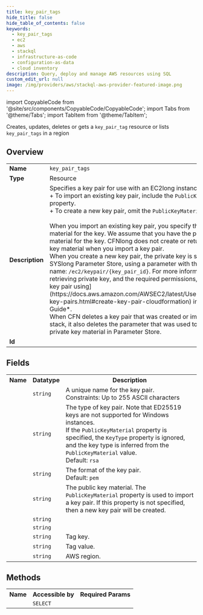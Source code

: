 ```yaml
---
title: key_pair_tags
hide_title: false
hide_table_of_contents: false
keywords:
  - key_pair_tags
  - ec2
  - aws
  - stackql
  - infrastructure-as-code
  - configuration-as-data
  - cloud inventory
description: Query, deploy and manage AWS resources using SQL
custom_edit_url: null
image: /img/providers/aws/stackql-aws-provider-featured-image.png
---
```


import CopyableCode from '@site/src/components/CopyableCode/CopyableCode';
import Tabs from '@theme/Tabs';
import TabItem from '@theme/TabItem';

Creates, updates, deletes or gets a <code>key_pair_tag</code> resource or lists <code>key_pair_tags</code> in a region

## Overview
<table><tbody>
<tr><td><b>Name</b></td><td><code>key_pair_tags</code></td></tr>
<tr><td><b>Type</b></td><td>Resource</td></tr>
<tr><td><b>Description</b></td><td>Specifies a key pair for use with an EC2long instance as follows:<br />+ To import an existing key pair, include the <code>PublicKeyMaterial</code> property.<br />+ To create a new key pair, omit the <code>PublicKeyMaterial</code> property.<br /><br />When you import an existing key pair, you specify the public key material for the key. We assume that you have the private key material for the key. CFNlong does not create or return the private key material when you import a key pair.<br />When you create a new key pair, the private key is saved to SYSlong Parameter Store, using a parameter with the following name: <code>/ec2/keypair/&#123;key_pair_id&#125;</code>. For more information about retrieving private key, and the required permissions, see &#91;Create a key pair using&#93;(https://docs.aws.amazon.com/AWSEC2/latest/UserGuide/create-key-pairs.html#create-key-pair-cloudformation) in the *User Guide*.<br />When CFN deletes a key pair that was created or imported by a stack, it also deletes the parameter that was used to store the private key material in Parameter Store.</td></tr>
<tr><td><b>Id</b></td><td><CopyableCode code="aws.ec2.key_pair_tags" /></td></tr>
</tbody></table>

## Fields
<table><tbody><tr><th>Name</th><th>Datatype</th><th>Description</th></tr><tr><td><CopyableCode code="key_name" /></td><td><code>string</code></td><td>A unique name for the key pair.<br />Constraints: Up to 255 ASCII characters</td></tr>
<tr><td><CopyableCode code="key_type" /></td><td><code>string</code></td><td>The type of key pair. Note that ED25519 keys are not supported for Windows instances.<br />If the <code>PublicKeyMaterial</code> property is specified, the <code>KeyType</code> property is ignored, and the key type is inferred from the <code>PublicKeyMaterial</code> value.<br />Default: <code>rsa</code></td></tr>
<tr><td><CopyableCode code="key_format" /></td><td><code>string</code></td><td>The format of the key pair.<br />Default: <code>pem</code></td></tr>
<tr><td><CopyableCode code="public_key_material" /></td><td><code>string</code></td><td>The public key material. The <code>PublicKeyMaterial</code> property is used to import a key pair. If this property is not specified, then a new key pair will be created.</td></tr>
<tr><td><CopyableCode code="key_fingerprint" /></td><td><code>string</code></td><td></td></tr>
<tr><td><CopyableCode code="key_pair_id" /></td><td><code>string</code></td><td></td></tr>
<tr><td><CopyableCode code="tag_key" /></td><td><code>string</code></td><td>Tag key.</td></tr>
<tr><td><CopyableCode code="tag_value" /></td><td><code>string</code></td><td>Tag value.</td></tr>
<tr><td><CopyableCode code="region" /></td><td><code>string</code></td><td>AWS region.</td></tr>
</tbody></table>

## Methods

<table><tbody>
  <tr>
    <th>Name</th>
    <th>Accessible by</th>
    <th>Required Params</th>
  </tr>
  <tr>
    <td><CopyableCode code="view" /></td>
    <td><code>SELECT</code></td>
    <td><CopyableCode code="region" /></td>
  </tr>
</tbody></table>









